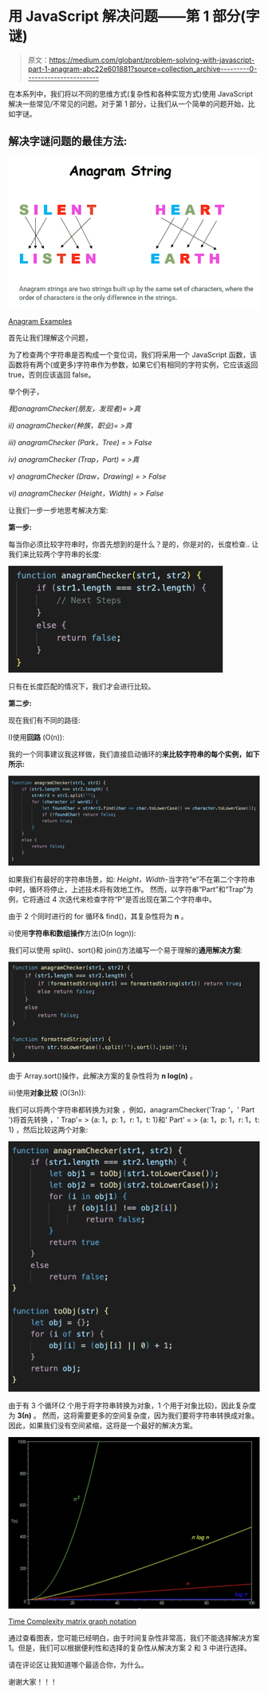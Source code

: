 # 用 JavaScript 解决问题——第 1 部分(字谜)

> 原文：<https://medium.com/globant/problem-solving-with-javascript-part-1-anagram-abc22e601881?source=collection_archive---------0----------------------->

在本系列中，我们将以不同的思维方式(复杂性和各种实现方式)使用 JavaScript 解决一些常见/不常见的问题。对于第 1 部分，让我们从一个简单的问题开始，比如字谜。

## 解决字谜问题的最佳方法:

![](img/2dbe5366661264e59dcd7e83352f86dc.png)

[Anagram Examples](https://learnetutorials.com/php/programs/anagram-strings)

首先让我们理解这个问题，

为了检查两个字符串是否构成一个变位词，我们将采用一个 JavaScript 函数，该函数将有两个(或更多)字符串作为参数，如果它们有相同的字符实例，它应该返回 true，否则应该返回 false。

举个例子，

*我)anagramChecker(朋友，发现者)= >真*

*ii) anagramChecker(种族，职业)= >真*

*iii) anagramChecker (Park，Tree) = > False*

*iv) anagramChecker (Trap，Part) = >真*

*v) anagramChecker (Draw，Drawing) = > False*

*vi) anagramChecker (Height，Width) = > False*

让我们一步一步地思考解决方案:

**第一步:**

每当你必须比较字符串时，你首先想到的是什么？是的，你是对的，长度检查..
让我们来比较两个字符串的长度:

![](img/3f2d57d7903bca08204c46cd572a3ab8.png)

只有在长度匹配的情况下，我们才会进行比较。

**第二步:**

现在我们有不同的路径:

I)使用**回路** (O(n)):

我的一个同事建议我这样做，我们直接启动循环的**来比较字符串的每个实例，如下所示:**

![](img/226d87935fe7d53f78b9d0efe2dac864.png)

如果我们有最好的字符串场景，如: *Height，Width*-当字符“e”不在第二个字符串中时，循环将停止，上述技术将有效地工作。
然而，以字符串“Part”和“Trap”为例，它将通过 4 次迭代来检查字符“P”是否出现在第二个字符串中。

由于 2 个同时进行的 for 循环& find()，其复杂性将为 **n** 。

ii)使用**字符串和数组操作**方法(O(n logn)):

我们可以使用 split()、sort()和 join()方法编写一个易于理解的**通用解决方案**:

![](img/20b01d5fa98b5976db3d734dd1b02399.png)

由于 Array.sort()操作，此解决方案的复杂性将为 **n log(n)** 。

iii)使用**对象比较** (O(3n)):

我们可以将两个字符串都转换为对象
，例如，anagramChecker('Trap '，' Part ')将首先转换
，' Trap'= > {a: 1，p: 1，r: 1，t: 1}和' Part' = > {a: 1，p: 1，r: 1，t: 1}
，然后比较这两个对象:

![](img/aadf52d29fd8ec0353546da1ee2f1095.png)

由于有 3 个循环(2 个用于将字符串转换为对象，1 个用于对象比较)，因此复杂度为 **3(n)** 。
然而，这将需要更多的空间复杂度，因为我们要将字符串转换成对象。因此，如果我们没有空间紧缩，这将是一个最好的解决方案。

![](img/b362caf3fa75d91e1d9418ba923db8e4.png)

[Time Complexity matrix graph notation](http://science.slc.edu/jmarshall/courses/2002/spring/cs50/BigO/index.html)

通过查看图表，您可能已经明白，由于时间复杂性非常高，我们不能选择解决方案 1。但是，我们可以根据便利性和选择的复杂性从解决方案 2 和 3 中进行选择。

请在评论区让我知道哪个最适合你，为什么。

谢谢大家！！！
